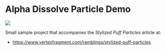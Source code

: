 # Alpha Dissolve Particle Demo

![](/Media/PuffPreview.gif#center)

Small sample project that accompanies the _Stylized Puff Particles_ article at:

* https://www.vertexfragment.com/ramblings/stylized-puff-particles

